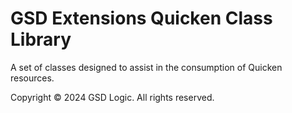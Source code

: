 ﻿# GSD Extensions Quicken Class Library

A set of classes designed to assist in the consumption of Quicken resources.

Copyright © 2024 GSD Logic. All rights reserved.